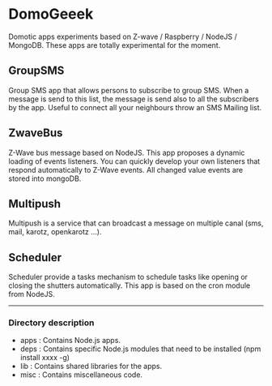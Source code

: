 DomoGeeek
=========

Domotic apps experiments based on Z-wave / Raspberry / NodeJS / MongoDB.
These apps are totally experimental for the moment.

## GroupSMS
Group SMS app that allows persons to subscribe to group SMS. 
When a message is send to this list, the message is send also to all the subscribers by the app.
Useful to connect all your neighbours throw an SMS Mailing list.

## ZwaveBus
Z-Wave bus message based on NodeJS. This app proposes a dynamic loading of events listeners. 
You can quickly develop your own listeners that respond automatically to Z-Wave events.
All changed value events are stored into mongoDB.

## Multipush
Multipush is a service that can broadcast a message on multiple canal (sms, mail, karotz, openkarotz ...).

## Scheduler
Scheduler provide a tasks mechanism to schedule tasks like opening or closing the shutters automatically.
This app is based on the cron module from NodeJS.

----
### Directory description

* apps : Contains Node.js apps.
* deps : Contains specific Node.js modules that need to be installed (npm install xxxx -g)
* lib  : Contains shared libraries for the apps.
* misc : Contains miscellaneous code.